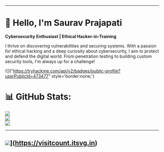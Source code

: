 
---

# 👋 Hello, I'm **Saurav Prajapati**  
**Cybersecurity Enthusiast | Ethical Hacker-in-Training**

I thrive on discovering vulnerabilities and securing systems. With a passion for ethical hacking and a deep curiosity about cybersecurity, I aim to protect and defend the digital world. From penetration testing to building custom security tools, I'm always up for a challenge!

![]("https://tryhackme.com/api/v2/badges/public-profile?userPublicId=473477" style='border:none;')

# 📊 GitHub Stats:
![](https://github-readme-stats.vercel.app/api?username=MrPanther0&theme=dark&hide_border=false&include_all_commits=false&count_private=false)<br/>
![](https://github-readme-streak-stats.herokuapp.com/?user=MrPanther0&theme=dark&hide_border=false)<br/>
![](https://github-readme-stats.vercel.app/api/top-langs/?username=MrPanther0&theme=dark&hide_border=false&include_all_commits=false&count_private=false&layout=compact)

---
![](https://visitcount.itsvg.in/api?id=MrPanther0&icon=0&color=0)](https://visitcount.itsvg.in)
---
